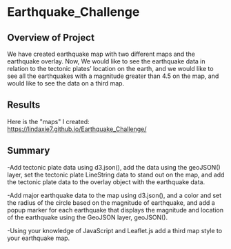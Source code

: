 # Earthquake_Challenge

## Overview of Project
We have created earthquake map with two different maps and the earthquake overlay. Now, We would like to see the earthquake data in relation to the tectonic plates’ location on the earth, and we would like to see all the earthquakes with a magnitude greater than 4.5 on the map, and would like to see the data on a third map.

## Results
Here is the "maps" I created: https://lindaxie7.github.io/Earthquake_Challenge/



## Summary
-Add tectonic plate data using d3.json(), add the data using the geoJSON() layer, set the tectonic plate LineString data to stand out on the map, and add the tectonic plate data to the overlay object with the earthquake data.

-Add major earthquake data to the map using d3.json(), and a color and set the radius of the circle based on the magnitude of earthquake, and add a popup marker for each earthquake that displays the magnitude and location of the earthquake using the GeoJSON layer, geoJSON().

-Using your knowledge of JavaScript and Leaflet.js add a third map style to your earthquake map.
